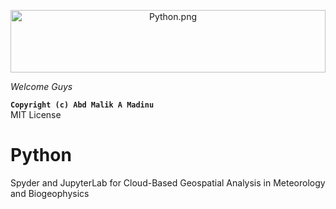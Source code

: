  <p align="center" style="margin-bottom: 1px;">
  <img src="Python.png" alt="Python.png" width="100%" style="max-height: 100px; object-fit: cover;"/>
 <p


# *Welcome Guys*
**``Copyright (c) Abd Malik A Madinu``**
<br /> MIT License

# **Python**
Spyder and JupyterLab for Cloud-Based Geospatial Analysis in Meteorology and Biogeophysics
